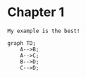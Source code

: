 # Chapter 1

```admonish example
My example is the best!
```

```mermaid
graph TD;
    A-->B;
    A-->C;
    B-->D;
    C-->D;
```
